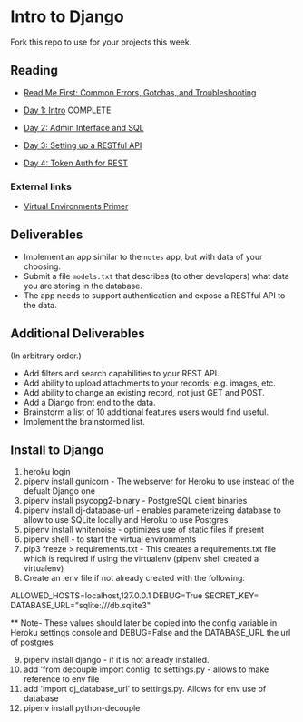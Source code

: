 # Intro to Django

Fork this repo to use for your projects this week.

## Reading

- [Read Me First: Common Errors, Gotchas, and Troubleshooting](guides/trouble.md)

- [Day 1: Intro](guides/day1.md) COMPLETE
- [Day 2: Admin Interface and SQL](guides/day2.md)
- [Day 3: Setting up a RESTful API](guides/day3.md)
- [Day 4: Token Auth for REST](guides/day4.md)

### External links

- [Virtual Environments Primer](https://realpython.com/python-virtual-environments-a-primer/)

## Deliverables

- Implement an app similar to the `notes` app, but with data of your choosing.
- Submit a file `models.txt` that describes (to other developers) what data you are storing in the database.
- The app needs to support authentication and expose a RESTful API to the data.

## Additional Deliverables

(In arbitrary order.)

- Add filters and search capabilities to your REST API.
- Add ability to upload attachments to your records; e.g. images, etc.
- Add ability to change an existing record, not just GET and POST.
- Add a Django front end to the data.
- Brainstorm a list of 10 additional features users would find useful.
- Implement the brainstormed list.

## Install to Django

1. heroku login
2. pipenv install gunicorn - The webserver for Heroku to use instead of the defualt Django one
3. pipenv install psycopg2-binary - PostgreSQL client binaries
4. pipenv install dj-database-url - enables parameterizeing database to allow to use SQLite locally and Heroku to use Postgres
5. pipenv install whitenoise - optimizes use of static files if present
6. pipenv shell - to start the virtual environments
7. pip3 freeze > requirements.txt - This creates a requirements.txt file which is required if using the virtualenv (pipenv shell created a virtualenv)
8. Create an .env file if not already created with the following:

ALLOWED_HOSTS=localhost,127.0.0.1
DEBUG=True
SECRET_KEY=<secrec key val>
DATABASE_URL="sqlite:///db.sqlite3"

\*\* Note- These values should later be copied into the config variable in Heroku settings console and DEBUG=False and the DATABASE_URL the url of postgres

9. pipenv install django - if it is not already installed.
10. add 'from decouple import config' to settings.py - allows to make reference to env file
11. add 'import dj_database_url' to settings.py. Allows for env use of database
12. pipenv install python-decouple
